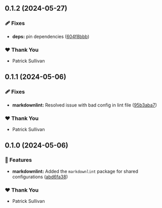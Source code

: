 ## 0.1.2 (2024-05-27)


### 🩹 Fixes

- **deps:** pin dependencies ([604f8bbb](https://github.com/storm-software/storm-ops/commit/604f8bbb))


### ❤️  Thank You

- Patrick Sullivan

## 0.1.1 (2024-05-06)


### 🩹 Fixes

- **markdownlint:** Resolved issue with bad config in lint file ([95b3aba7](https://github.com/storm-software/storm-ops/commit/95b3aba7))


### ❤️  Thank You

- Patrick Sullivan

## 0.1.0 (2024-05-06)

### 🚀 Features

- **markdownlint:** Added the `markdownlint` package for shared configurations ([abd6fa38](https://github.com/storm-software/storm-ops/commit/abd6fa38))

### ❤️ Thank You

- Patrick Sullivan
